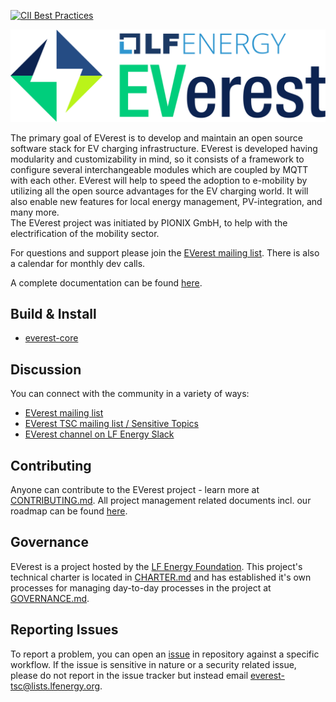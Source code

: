 [![CII Best Practices](https://bestpractices.coreinfrastructure.org/projects/5386/badge)](https://bestpractices.coreinfrastructure.org/projects/5386)

![EVerest Logo](docs/img/everest_horizontal-color.svg)

The primary goal of EVerest is to develop and maintain an open source software stack for EV charging infrastructure. EVerest is developed having modularity and customizability in mind, so it consists of a framework to configure several interchangeable modules which are coupled by MQTT with each other. EVerest will help to speed the adoption to e-mobility by utilizing all the open source advantages for the EV charging world. It will also enable new features for local energy management, PV-integration, and many more.  
The EVerest project was initiated by PIONIX GmbH, to help with the electrification of the mobility sector.

For questions and support please join the [EVerest mailing list](https://lists.lfenergy.org/g/everest).
There is also a calendar for monthly dev calls.

A complete documentation can be found [here](https://everest.github.io).

## Build & Install

- [everest-core](https://github.com/EVerest/everest-core#readme)

## Discussion

You can connect with the community in a variety of ways:

- [EVerest mailing list](https://lists.lfenergy.org/g/everest)
- [EVerest TSC mailing list / Sensitive Topics](https://lists.lfenergy.org/g/everest-tsc)
- [EVerest channel on LF Energy Slack](https://slack.lfenergy.org)

## Contributing
Anyone can contribute to the EVerest project - learn more at [CONTRIBUTING.md](CONTRIBUTING.md). 
All project management related documents incl. our roadmap can be found [here](tsc/README.md).

## Governance
EVerest is a project hosted by the [LF Energy Foundation](https://lfenergy.org). This project's technical charter is located in [CHARTER.md](tsc/CHARTER.md) and has established it's own processes for managing day-to-day processes in the project at [GOVERNANCE.md](GOVERNANCE.md).

## Reporting Issues
To report a problem, you can open an [issue](https://github.com/EVerest/everest/issues) in repository against a specific workflow. If the issue is sensitive in nature or a security related issue, please do not report in the issue tracker but instead email everest-tsc@lists.lfenergy.org.
